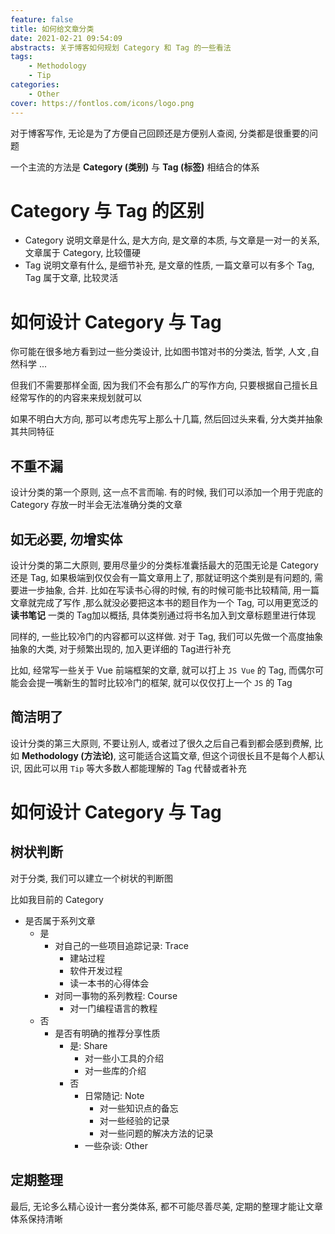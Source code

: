 ```yaml
---
feature: false
title: 如何给文章分类
date: 2021-02-21 09:54:09
abstracts: 关于博客如何规划 Category 和 Tag 的一些看法
tags:
    - Methodology
    - Tip
categories:
    - Other
cover: https://fontlos.com/icons/logo.png
---
```


对于博客写作, 无论是为了方便自己回顾还是方便别人查阅, 分类都是很重要的问题

一个主流的方法是 **Category (类别)** 与 **Tag (标签)** 相结合的体系

# Category 与 Tag 的区别

- Category 说明文章是什么, 是大方向, 是文章的本质, 与文章是一对一的关系, 文章属于 Category, 比较僵硬
- Tag 说明文章有什么, 是细节补充, 是文章的性质, 一篇文章可以有多个 Tag, Tag 属于文章, 比较灵活

# 如何设计 Category 与 Tag

你可能在很多地方看到过一些分类设计, 比如图书馆对书的分类法, 哲学, 人文 ,自然科学 ...

但我们不需要那样全面, 因为我们不会有那么广的写作方向, 只要根据自己擅长且经常写作的的内容来来规划就可以

如果不明白大方向, 那可以考虑先写上那么十几篇, 然后回过头来看, 分大类并抽象其共同特征

## 不重不漏

设计分类的第一个原则, 这一点不言而喻. 有的时候, 我们可以添加一个用于兜底的 Category 存放一时半会无法准确分类的文章

## 如无必要, 勿增实体

设计分类的第二大原则, 要用尽量少的分类标准囊括最大的范围无论是 Category 还是 Tag, 如果极端到仅仅会有一篇文章用上了, 那就证明这个类别是有问题的, 需要进一步抽象, 合并. 比如在写读书心得的时候, 有的时候可能书比较精简, 用一篇文章就完成了写作 ,那么就没必要把这本书的题目作为一个 Tag, 可以用更宽泛的 **读书笔记** 一类的 Tag加以概括, 具体类别通过将书名加入到文章标题里进行体现

同样的, 一些比较冷门的内容都可以这样做. 对于 Tag, 我们可以先做一个高度抽象抽象的大类, 对于频繁出现的, 加入更详细的 Tag进行补充

比如, 经常写一些关于 Vue 前端框架的文章, 就可以打上 `JS Vue` 的 Tag, 而偶尔可能会会提一嘴新生的暂时比较冷门的框架, 就可以仅仅打上一个 `JS` 的 Tag

## 简洁明了

设计分类的第三大原则, 不要让别人, 或者过了很久之后自己看到都会感到费解, 比如 **Methodology (方法论)**, 这可能适合这篇文章, 但这个词很长且不是每个人都认识, 因此可以用 `Tip` 等大多数人都能理解的 Tag 代替或者补充

# 如何设计 Category 与 Tag

## 树状判断

对于分类, 我们可以建立一个树状的判断图

比如我目前的 Category
- 是否属于系列文章
    - 是
        - 对自己的一些项目追踪记录: Trace
            - 建站过程
            - 软件开发过程
            - 读一本书的心得体会
        - 对同一事物的系列教程: Course
            - 对一门编程语言的教程
    - 否
        - 是否有明确的推荐分享性质
            - 是: Share
                - 对一些小工具的介绍
                - 对一些库的介绍
            - 否
                - 日常随记: Note
                    - 对一些知识点的备忘
                    - 对一些经验的记录
                    - 对一些问题的解决方法的记录
                - 一些杂谈: Other

## 定期整理

最后, 无论多么精心设计一套分类体系, 都不可能尽善尽美, 定期的整理才能让文章体系保持清晰
